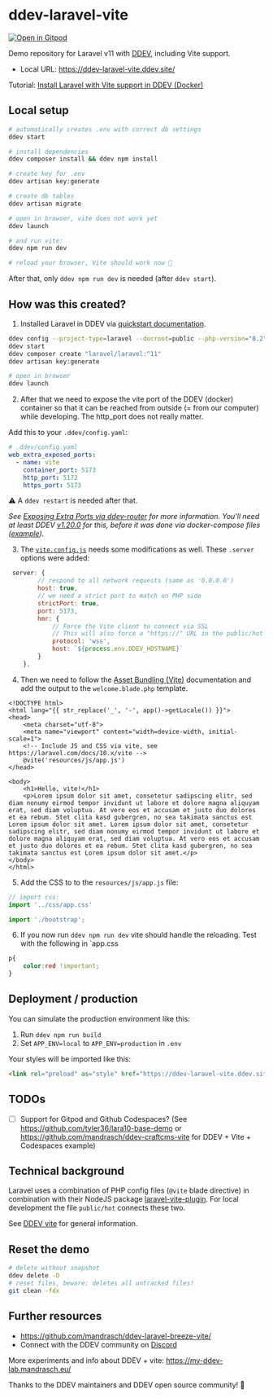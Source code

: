 # ddev-laravel-vite

[![Open in Gitpod](https://gitpod.io/button/open-in-gitpod.svg)](https://gitpod.io/#https://github.com/mandrasch/ddev-laravel-vite/tree/feat-add-gitpod)

Demo repository for Laravel v11 with [DDEV](https://ddev.com/), including Vite support. 

- Local URL: https://ddev-laravel-vite.ddev.site/

Tutorial: [Install Laravel with Vite support in DDEV (Docker)](https://dev.to/mandrasch/install-laravel-with-vite-support-in-ddev-docker-4lmh)

## Local setup 

```bash
# automatically creates .env with correct db settings
ddev start

# install dependencies
ddev composer install && ddev npm install

# create key for .env
ddev artisan key:generate

# create db tables
ddev artisan migrate

# open in browser, vite does not work yet
ddev launch

# and run vite:
ddev npm run dev

# reload your browser, Vite should work now 🥳
```

After that, only `ddev npm run dev` is needed (after `ddev start`). 

## How was this created?

1. Installed Laravel in DDEV via [quickstart documentation](https://ddev.readthedocs.io/en/latest/users/quickstart/#laravel).

```bash
ddev config --project-type=laravel --docroot=public --php-version="8.2" --database="mysql:8.0" --nodejs-version="20"
ddev start
ddev composer create "laravel/laravel:^11"
ddev artisan key:generate

# open in browser
ddev launch
```

2. After that we need to expose the vite port of the DDEV (docker) container so that it can be reached from outside (= from our computer) while developing. The http_port does not really matter. 

Add this to your `.ddev/config.yaml`:

```yaml 
# .ddev/config.yaml
web_extra_exposed_ports:
  - name: vite
    container_port: 5173
    http_port: 5172
    https_port: 5173
```

⚠️  A `ddev restart` is needed after that.

_See [Exposing Extra Ports via ddev-router](https://ddev.readthedocs.io/en/latest/users/extend/customization-extendibility/#exposing-extra-ports-via-ddev-router) for more information. You'll need at least DDEV [v1.20.0](https://github.com/ddev/ddev/releases/tag/v1.20.0) for this, before it was done via docker-compose files ([example](https://github.com/torenware/ddev-viteserve/blob/master/docker-compose.viteserve.yaml))._

3. The [`vite.config.js`](https://github.com/mandrasch/ddev-laravel-vite/blob/main/vite.config.js) needs some modifications as well. These `.server` options were added:

```js
 server: {
        // respond to all network requests (same as '0.0.0.0')
        host: true,
        // we need a strict port to match on PHP side
        strictPort: true,
        port: 5173,
        hmr: {
            // Force the Vite client to connect via SSL
            // This will also force a "https://" URL in the public/hot file
            protocol: 'wss',
            host: `${process.env.DDEV_HOSTNAME}`
        }
    },
```

4. Then we need to follow the [Asset Bundling (Vite)](https://laravel.com/docs/10.x/vite#loading-your-scripts-and-styles) documentation and add the output to the `welcome.blade.php` template.

```blade
<!DOCTYPE html>
<html lang="{{ str_replace('_', '-', app()->getLocale()) }}">
<head>
    <meta charset="utf-8">
    <meta name="viewport" content="width=device-width, initial-scale=1">
    <!-- Include JS and CSS via vite, see https://laravel.com/docs/10.x/vite -->
    @vite('resources/js/app.js')
</head>

<body>
    <h1>Hello, vite!</h1>
    <p>Lorem ipsum dolor sit amet, consetetur sadipscing elitr, sed diam nonumy eirmod tempor invidunt ut labore et dolore magna aliquyam erat, sed diam voluptua. At vero eos et accusam et justo duo dolores et ea rebum. Stet clita kasd gubergren, no sea takimata sanctus est Lorem ipsum dolor sit amet. Lorem ipsum dolor sit amet, consetetur sadipscing elitr, sed diam nonumy eirmod tempor invidunt ut labore et dolore magna aliquyam erat, sed diam voluptua. At vero eos et accusam et justo duo dolores et ea rebum. Stet clita kasd gubergren, no sea takimata sanctus est Lorem ipsum dolor sit amet.</p>
</body>
</html>
```

5. Add the CSS to to the `resources/js/app.js` file:

```js
// import css:
import '../css/app.css'

import './bootstrap';
```

6. If you now run `ddev npm run dev` vite should handle the reloading. Test with the following in `app.css

```css
p{
    color:red !important;
}
```

## Deployment / production

You can simulate the production environment like this:

1. Run `ddev npm run build`
2. Set `APP_ENV=local` to `APP_ENV=production` in `.env`

Your styles will be imported like this:

```html
<link rel="preload" as="style" href="https://ddev-laravel-vite.ddev.site/build/assets/app-3845d7e3.css" />
```

## TODOs

- [ ] Support for Gitpod and Github Codespaces? (See https://github.com/tyler36/lara10-base-demo or https://github.com/mandrasch/ddev-craftcms-vite for DDEV + Vite + Codespaces example)

## Technical background

Laravel uses a combination of PHP config files (`@vite` blade directive) in combination with their NodeJS package [laravel-vite-plugin](https://www.npmjs.com/package/laravel-vite-plugin). For local development the file `public/hot` connects these two. 

See [DDEV vite](https://my-ddev-lab.mandrasch.eu/tutorials/nodejs-tools/vite.html) for general information.

## Reset the demo

```bash
# delete without snapshot
ddev delete -O
# reset files, beware: deletes all untracked files!
git clean -fdx
```

## Further resources

- https://github.com/mandrasch/ddev-laravel-breeze-vite/
- Connect with the DDEV community on [Discord](https://discord.gg/hCZFfAMc5k)

More experiments and info about DDEV + vite: https://my-ddev-lab.mandrasch.eu/

Thanks to the DDEV maintainers and DDEV open source community! 💚
